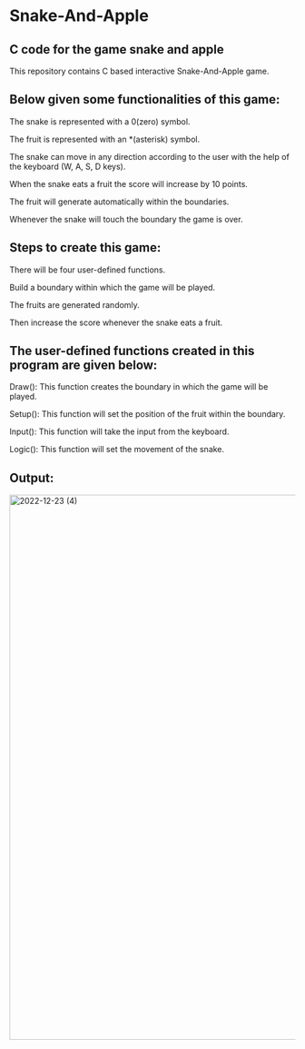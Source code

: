 # Snake-And-Apple
## C code for the game snake and apple

This repository contains C based interactive Snake-And-Apple game.

## Below given some functionalities of this game:

The snake is represented with a 0(zero) symbol.

The fruit is represented with an *(asterisk) symbol.

The snake can move in any direction according to the user with the help of the keyboard (W, A, S, D keys).

When the snake eats a fruit the score will increase by 10 points.

The fruit will generate automatically within the boundaries.

Whenever the snake will touch the boundary the game is over.


## Steps to create this game:

There will be four user-defined functions.

Build a boundary within which the game will be played.

The fruits are generated randomly.

Then increase the score whenever the snake eats a fruit.


## The user-defined functions created in this program are given below:

Draw(): This function creates the boundary in which the game will be played.

Setup(): This function will set the position of the fruit within the boundary.

Input(): This function will take the input from the keyboard.

Logic(): This function will set the movement of the snake.


## Output:
<img width="960" alt="2022-12-23 (4)" src="https://user-images.githubusercontent.com/113260682/209296412-018ca8c0-af18-4d36-99b4-9b4f0c7c3286.png">



